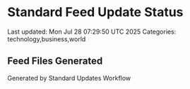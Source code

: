 # Standard Feed Update Status
Last updated: Mon Jul 28 07:29:50 UTC 2025
Categories: technology,business,world

## Feed Files Generated

Generated by Standard Updates Workflow
